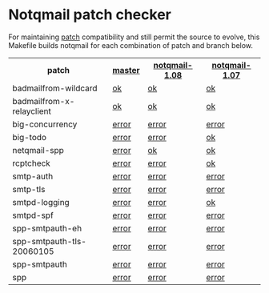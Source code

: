 Notqmail patch checker
======================
For maintaining
[patch](https://github.com/notqmail/notqmail/wiki/Patches)
compatibility and still permit the source to evolve, this Makefile
builds notqmail for each combination of patch and branch below.

<table>
	<tr>
		<th>patch</th>
		<th><a href=/8c53cd40a3329d682a905decb1f8734fa1ba2e9a>master</a></th>
		<th><a href=/e77f33bd5f614e967b0716a72dd706462d36a477>notqmail-1.08</a></th>
		<th><a href=/aab15b1fea8a6c48953bf152a334d6a1840184c3>notqmail-1.07</a></th>
	</tr>
	<tr>
		<td>badmailfrom-wildcard</td>
		<td><a href=log/8c53cd40a3329d682a905decb1f8734fa1ba2e9a-badmailfrom-wildcard.log>ok</a></td>
		<td><a href=log/e77f33bd5f614e967b0716a72dd706462d36a477-badmailfrom-wildcard.log>ok</a></td>
		<td><a href=log/aab15b1fea8a6c48953bf152a334d6a1840184c3-badmailfrom-wildcard.log>ok</a></td>
	</tr>
	<tr>
		<td>badmailfrom-x-relayclient</td>
		<td><a href=log/8c53cd40a3329d682a905decb1f8734fa1ba2e9a-badmailfrom-x-relayclient.log>ok</a></td>
		<td><a href=log/e77f33bd5f614e967b0716a72dd706462d36a477-badmailfrom-x-relayclient.log>ok</a></td>
		<td><a href=log/aab15b1fea8a6c48953bf152a334d6a1840184c3-badmailfrom-x-relayclient.log>ok</a></td>
	</tr>
	<tr>
		<td>big-concurrency</td>
		<td><a href=log/8c53cd40a3329d682a905decb1f8734fa1ba2e9a-big-concurrency.log>error</a></td>
		<td><a href=log/e77f33bd5f614e967b0716a72dd706462d36a477-big-concurrency.log>error</a></td>
		<td><a href=log/aab15b1fea8a6c48953bf152a334d6a1840184c3-big-concurrency.log>error</a></td>
	</tr>
	<tr>
		<td>big-todo</td>
		<td><a href=log/8c53cd40a3329d682a905decb1f8734fa1ba2e9a-big-todo.log>error</a></td>
		<td><a href=log/e77f33bd5f614e967b0716a72dd706462d36a477-big-todo.log>error</a></td>
		<td><a href=log/aab15b1fea8a6c48953bf152a334d6a1840184c3-big-todo.log>ok</a></td>
	</tr>
	<tr>
		<td>netqmail-spp</td>
		<td><a href=log/8c53cd40a3329d682a905decb1f8734fa1ba2e9a-netqmail-spp.log>error</a></td>
		<td><a href=log/e77f33bd5f614e967b0716a72dd706462d36a477-netqmail-spp.log>ok</a></td>
		<td><a href=log/aab15b1fea8a6c48953bf152a334d6a1840184c3-netqmail-spp.log>ok</a></td>
	</tr>
	<tr>
		<td>rcptcheck</td>
		<td><a href=log/8c53cd40a3329d682a905decb1f8734fa1ba2e9a-rcptcheck.log>error</a></td>
		<td><a href=log/e77f33bd5f614e967b0716a72dd706462d36a477-rcptcheck.log>error</a></td>
		<td><a href=log/aab15b1fea8a6c48953bf152a334d6a1840184c3-rcptcheck.log>ok</a></td>
	</tr>
	<tr>
		<td>smtp-auth</td>
		<td><a href=log/8c53cd40a3329d682a905decb1f8734fa1ba2e9a-smtp-auth.log>error</a></td>
		<td><a href=log/e77f33bd5f614e967b0716a72dd706462d36a477-smtp-auth.log>error</a></td>
		<td><a href=log/aab15b1fea8a6c48953bf152a334d6a1840184c3-smtp-auth.log>error</a></td>
	</tr>
	<tr>
		<td>smtp-tls</td>
		<td><a href=log/8c53cd40a3329d682a905decb1f8734fa1ba2e9a-smtp-tls.log>error</a></td>
		<td><a href=log/e77f33bd5f614e967b0716a72dd706462d36a477-smtp-tls.log>error</a></td>
		<td><a href=log/aab15b1fea8a6c48953bf152a334d6a1840184c3-smtp-tls.log>error</a></td>
	</tr>
	<tr>
		<td>smtpd-logging</td>
		<td><a href=log/8c53cd40a3329d682a905decb1f8734fa1ba2e9a-smtpd-logging.log>error</a></td>
		<td><a href=log/e77f33bd5f614e967b0716a72dd706462d36a477-smtpd-logging.log>error</a></td>
		<td><a href=log/aab15b1fea8a6c48953bf152a334d6a1840184c3-smtpd-logging.log>ok</a></td>
	</tr>
	<tr>
		<td>smtpd-spf</td>
		<td><a href=log/8c53cd40a3329d682a905decb1f8734fa1ba2e9a-smtpd-spf.log>error</a></td>
		<td><a href=log/e77f33bd5f614e967b0716a72dd706462d36a477-smtpd-spf.log>error</a></td>
		<td><a href=log/aab15b1fea8a6c48953bf152a334d6a1840184c3-smtpd-spf.log>error</a></td>
	</tr>
	<tr>
		<td>spp-smtpauth-eh</td>
		<td><a href=log/8c53cd40a3329d682a905decb1f8734fa1ba2e9a-spp-smtpauth-eh.log>error</a></td>
		<td><a href=log/e77f33bd5f614e967b0716a72dd706462d36a477-spp-smtpauth-eh.log>error</a></td>
		<td><a href=log/aab15b1fea8a6c48953bf152a334d6a1840184c3-spp-smtpauth-eh.log>error</a></td>
	</tr>
	<tr>
		<td>spp-smtpauth-tls-20060105</td>
		<td><a href=log/8c53cd40a3329d682a905decb1f8734fa1ba2e9a-spp-smtpauth-tls-20060105.log>error</a></td>
		<td><a href=log/e77f33bd5f614e967b0716a72dd706462d36a477-spp-smtpauth-tls-20060105.log>error</a></td>
		<td><a href=log/aab15b1fea8a6c48953bf152a334d6a1840184c3-spp-smtpauth-tls-20060105.log>error</a></td>
	</tr>
	<tr>
		<td>spp-smtpauth</td>
		<td><a href=log/8c53cd40a3329d682a905decb1f8734fa1ba2e9a-spp-smtpauth.log>error</a></td>
		<td><a href=log/e77f33bd5f614e967b0716a72dd706462d36a477-spp-smtpauth.log>error</a></td>
		<td><a href=log/aab15b1fea8a6c48953bf152a334d6a1840184c3-spp-smtpauth.log>error</a></td>
	</tr>
	<tr>
		<td>spp</td>
		<td><a href=log/8c53cd40a3329d682a905decb1f8734fa1ba2e9a-spp.log>error</a></td>
		<td><a href=log/e77f33bd5f614e967b0716a72dd706462d36a477-spp.log>error</a></td>
		<td><a href=log/aab15b1fea8a6c48953bf152a334d6a1840184c3-spp.log>error</a></td>
	</tr>
</table>
